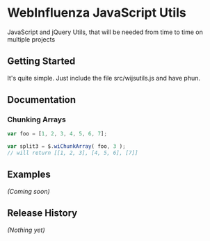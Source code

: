 # WebInfluenza JavaScript Utils

JavaScript and jQuery Utils, that will be needed from time to time on multiple projects

## Getting Started
It's quite simple. Just include the file src/wijsutils.js and have phun.

## Documentation
### Chunking Arrays
```javascript
var foo = [1, 2, 3, 4, 5, 6, 7];

var split3 = $.wiChunkArray( foo, 3 );
// will return [[1, 2, 3], [4, 5, 6], [7]]
```

## Examples
_(Coming soon)_

## Release History
_(Nothing yet)_
